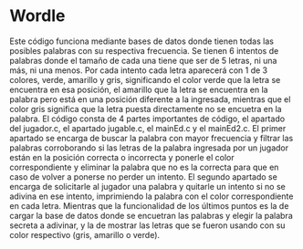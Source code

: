 # Wordle
Este código funciona mediante bases de datos donde tienen todas las posibles palabras con su respectiva frecuencia. Se tienen 6 intentos de palabras donde el tamaño de cada una tiene que ser de 5 letras, ni una más, ni una menos.
Por cada intento cada letra aparecerá con 1 de 3 colores, verde, amarillo y gris, significando el color verde que la letra se encuentra en esa posición, el amarillo que la letra se encuentra en la palabra pero está en una posición diferente a la ingresada, mientras que el color gris significa que la letra puesta directamente no se encuetra en la palabra.
El código consta de 4 partes importantes de código, el apartado del jugador.c, el apartado jugable.c, el mainEd.c y el mainEd2.c.
El primer apartado se encarga de buscar la palabra con mayor frecuencia y filtrar las palabras corroborando si las letras de la palabra ingresada por un jugador están en la posición correcta o incorrecta y ponerle el color correspondiente y eliminar la palabra que no es la correcta para que en caso de volver a ponerse no perder un intento.
El segundo apartado se encarga de solicitarle al jugador una palabra y quitarle un intento si no se adivina en ese intento, imprimiendo la palabra con el color correspondiente en cada letra.
Mientras que la funcionalidad de los últimos puntos es la de cargar la base de datos donde se encuetran las palabras y elegir la palabra secreta a adivinar, y la de mostrar las letras que se fueron usando con su color respectivo (gris, amarillo o verde).
